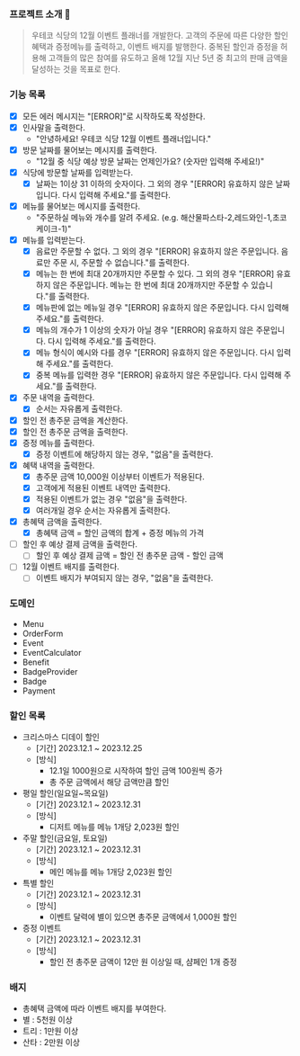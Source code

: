 ### 프로젝트 소개 🎄

> 우테코 식당의 12월 이벤트 플래너를 개발한다.
> 고객의 주문에 따른 다양한 할인혜택과 증정메뉴를 출력하고, 이벤트 배지를 발행한다.
> 중복된 할인과 증정을 허용해 고객들의 많은 참여를 유도하고 올해 12월 지난 5년 중 최고의 판매 금액을 달성하는 것을 목표로 한다.

### 기능 목록

- [X] 모든 에러 메시지는 "[ERROR]"로 시작하도록 작성한다.
- [X] 인사말을 출력한다.
  - "안녕하세요! 우테코 식당 12월 이벤트 플래너입니다."
- [X] 방문 날짜를 물어보는 메시지를 출력한다.
  - "12월 중 식당 예상 방문 날짜는 언제인가요? (숫자만 입력해 주세요!)"
- [X] 식당에 방문할 날짜를 입력받는다.
  - [X] 날짜는 1이상 31 이하의 숫자이다. 그 외의 경우 "[ERROR] 유효하지 않은 날짜입니다. 다시 입력해 주세요."를 출력한다.
- [X] 메뉴를 물어보는 메시지를 출력한다.
  - "주문하실 메뉴와 개수를 알려 주세요. (e.g. 해산물파스타-2,레드와인-1,초코케이크-1)"
- [X] 메뉴를 입력받는다.
  - [X] 음료만 주문할 수 없다. 그 외의 경우 "[ERROR] 유효하지 않은 주문입니다. 음료만 주문 시, 주문할 수 없습니다."를 출력한다.
  - [X] 메뉴는 한 번에 최대 20개까지만 주문할 수 있다. 그 외의 경우 "[ERROR] 유효하지 않은 주문입니다. 메뉴는 한 번에 최대 20개까지만 주문할 수 있습니다."를 출력한다.
  - [X] 메뉴판에 없는 메뉴일 경우 "[ERROR] 유효하지 않은 주문입니다. 다시 입력해 주세요."를 출력한다.
  - [X] 메뉴의 개수가 1 이상의 숫자가 아닐 경우 "[ERROR] 유효하지 않은 주문입니다. 다시 입력해 주세요."를 출력한다.
  - [X] 메뉴 형식이 예시와 다를 경우 "[ERROR] 유효하지 않은 주문입니다. 다시 입력해 주세요."를 출력한다.
  - [X] 중복 메뉴를 입력한 경우 "[ERROR] 유효하지 않은 주문입니다. 다시 입력해 주세요."를 출력한다.
- [X] 주문 내역을 출력한다.
  - [X] 순서는 자유롭게 출력한다.
- [X] 할인 전 총주문 금액을 계산한다.
- [X] 할인 전 총주문 금액을 출력한다.
- [X] 증정 메뉴를 출력한다.
  - [X] 증정 이벤트에 해당하지 않는 경우, "없음"을 출력한다.
- [X] 혜택 내역을 출력한다.
  - [X] 총주문 금액 10,000원 이상부터 이벤트가 적용된다.
  - [X] 고객에게 적용된 이벤트 내역만 출력한다.
  - [X] 적용된 이벤트가 없는 경우 "없음"을 출력한다.
  - [X] 여러개일 경우 순서는 자유롭게 출력한다.
- [X] 총혜택 금액을 출력한다.
  - [X] 총혜택 금액 = 할인 금액의 합계 + 증정 메뉴의 가격
- [ ] 할인 후 예상 결제 금액을 출력한다.
  - [ ] 할인 후 예상 결제 금액 = 할인 전 총주문 금액 - 할인 금액
- [ ] 12월 이벤트 배지를 출력한다.
  - [ ] 이벤트 배지가 부여되지 않는 경우, "없음"을 출력한다.

### 도메인

- Menu
- OrderForm
- Event
- EventCalculator
- Benefit
- BadgeProvider
- Badge
- Payment

### 할인 목록

- 크리스마스 디데이 할인
  - [기간] 2023.12.1 ~ 2023.12.25
  - [방식] 
    - 12.1일 1000원으로 시작하여 할인 금액 100원씩 증가
    - 총 주문 금액에서 해당 금액만큼 할인
- 평일 할인(일요일~목요일)
  - [기간] 2023.12.1 ~ 2023.12.31
  - [방식]
    - 디저트 메뉴를 메뉴 1개당 2,023원 할인
- 주말 할인(금요일, 토요일)
  - [기간] 2023.12.1 ~ 2023.12.31
  - [방식]
    - 메인 메뉴를 메뉴 1개당 2,023원 할인
- 특별 할인
  - [기간] 2023.12.1 ~ 2023.12.31
  - [방식]
    - 이벤트 달력에 별이 있으면 총주문 금액에서 1,000원 할인
- 증정 이벤트
  - [기간] 2023.12.1 ~ 2023.12.31
  - [방식]
    - 할인 전 총주문 금액이 12만 원 이상일 때, 샴페인 1개 증정

### 배지

- 총혜택 금액에 따라 이벤트 배지를 부여한다.
- 별 : 5천원 이상
- 트리 : 1만원 이상
- 산타 : 2만원 이상
